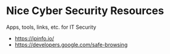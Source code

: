 # Nice Cyber Security Resources
Apps, tools, links, etc. for IT Security

- https://ipinfo.io/
- https://developers.google.com/safe-browsing
